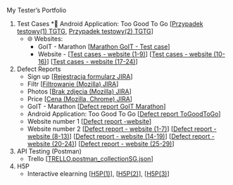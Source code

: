 My Tester’s Portfolio
  1. Test Cases
      *📱 Android Application: Too Good To Go [[Przypadek testowy(1) TGTG](https://github.com/user-attachments/assets/c97f4d3f-dc70-4258-aa59-ad20d2b1fe0f), [Przypadek testowy(2) TGTG](https://github.com/user-attachments/assets/81eb5d8b-ab46-4785-a4b4-21ee05addb02)]
      * 🌐 Websites: 
         * GoIT - Marathon [[Marathon GoIT - Test case](https://github.com/user-attachments/assets/514e76e3-6f7e-4227-a0e6-a1236efd6bce)]
         * Website - [[Test cases - website (1-9)](https://github.com/user-attachments/assets/1996f22d-70ad-4c69-90f6-698c003c2386)] [[Test cases - website (10-16)](https://github.com/user-attachments/assets/ff006121-197f-4505-b61c-d37512246f51)] [[Test cases - website (17-24)](https://github.com/user-attachments/assets/0df3cb0f-4fe2-4696-9322-aba76e80f9e9)]
  2. Defect Reports
     * Sign up [[Rejestracja formularz JIRA](https://github.com/user-attachments/assets/3a27becb-de8e-4830-9468-73c0bb55ff8b)]
     * Filtr [[Filtrowanie (Mozilla) JIRA](https://github.com/user-attachments/assets/b0667d43-e1ef-4951-a99a-76a0956bb54a)]
     * Photos [[Brak zdjęcia (Mozilla) JIRA](https://github.com/user-attachments/assets/e008ebba-70ed-4002-bc70-cc7f19fad193)]
     * Price [[Cena (Mozilla, Chrome) JIRA](https://github.com/user-attachments/assets/18bd7540-794c-43b8-9283-c303c971b63c)]
     * GoIT - Marathon [[Defect report GoIT Marathon](https://github.com/user-attachments/assets/32ea222e-1285-48bd-971f-3907c916efb2)]
     * Android Application: Too Good To Go [[Defect report ToGoodToGo](https://github.com/user-attachments/assets/8e396001-e5eb-40c2-b188-c31c1ee7eed5)]
     * Website number 1 [[Defect report -website](https://github.com/user-attachments/assets/b4571908-94cf-40c2-9bfc-26a76ca909d1)]
     * Website number 2 [[Defect report - website (1-7)](https://github.com/user-attachments/assets/db84390f-eb38-4ee3-a4df-9b82edf1ab9d)] [[Defect report - website (8-13)](https://github.com/user-attachments/assets/0d27bec6-e545-492a-b075-3c7634f6f62b)] [[Defect report - website (14-19)](https://github.com/user-attachments/assets/1f4c41c5-78ed-4eaa-9e89-adf9b19ee48f)] [[Defect report - website (20-24)](https://github.com/user-attachments/assets/18dcc4dc-5456-4c79-978e-5cd4a6172df3)] [[Defect report - website (25-29)](https://github.com/user-attachments/assets/afaca684-bd2d-454d-9c09-2069f13ef6f5)]
  3. API Testing (Postman)
     * Trello [[TRELLO.postman_collectionSG.json](https://github.com/user-attachments/files/19208213/TRELLO.postman_collectionSG.json)]
  4. H5P
     * Interactive elearning [[H5P(1)](https://github.com/user-attachments/assets/e92ab706-e7c3-430d-a264-b074bafd5262)], [[H5P(2)](https://github.com/user-attachments/assets/1524b9b8-9e19-4ea5-8462-bc5687603a36)], [[H5P(3)](https://github.com/user-attachments/assets/3825db2f-0482-40b2-bc20-6fd7cc160e75)]
